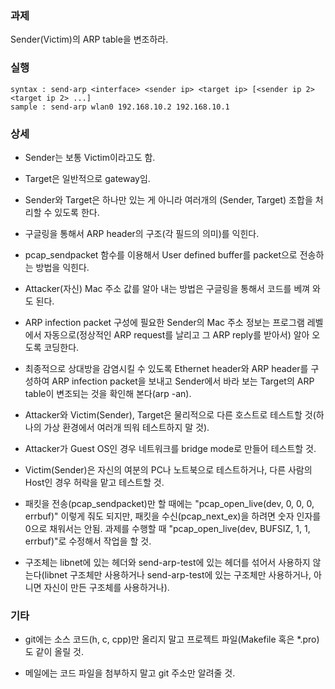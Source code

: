 ### 과제
Sender(Victim)의 ARP table을 변조하라.

### 실행
```
syntax : send-arp <interface> <sender ip> <target ip> [<sender ip 2> <target ip 2> ...]
sample : send-arp wlan0 192.168.10.2 192.168.10.1
```

### 상세
* Sender는 보통 Victim이라고도 함.

* Target은 일반적으로 gateway임.

* Sender와 Target은 하나만 있는 게 아니라 여러개의 (Sender, Target) 조합을 처리할 수 있도록 한다.

* 구글링을 통해서 ARP header의 구조(각 필드의 의미)를 익힌다.

* pcap_sendpacket 함수를 이용해서 User defined buffer를 packet으로 전송하는 방법을 익힌다.

* Attacker(자신) Mac 주소 값를 알아 내는 방법은 구글링을 통해서 코드를 베껴 와도 된다.

* ARP infection packet 구성에 필요한 Sender의 Mac 주소 정보는 프로그램 레벨에서 자동으로(정상적인 ARP request를 날리고 그 ARP reply를 받아서) 알아 오도록 코딩한다.

* 최종적으로 상대방을 감염시킬 수 있도록 Ethernet header와 ARP header를 구성하여 ARP infection packet을 보내고 Sender에서 바라 보는 Target의 ARP table이 변조되는 것을 확인해 본다(arp -an).

* Attacker와 Victim(Sender), Target은 물리적으로 다른 호스트로 테스트할 것(하나의 가상 환경에서 여러개 띄워 테스트하지 말 것).

* Attacker가 Guest OS인 경우 네트워크를 bridge mode로 만들어 테스트할 것.

* Victim(Sender)은 자신의 여분의 PC나 노트북으로 테스트하거나, 다른 사람의 Host인 경우 허락을 맡고 테스트할 것.

* 패킷을 전송(pcap_sendpacket)만 할 때에는 "pcap_open_live(dev, 0, 0, 0, errbuf)" 이렇게 줘도 되지만, 패킷을 수신(pcap_next_ex)을 하려면 숫자 인자를 0으로 채워서는 안됨. 과제를 수행할 때 "pcap_open_live(dev, BUFSIZ, 1, 1, errbuf)"로 수정해서 작업을 할 것.

* 구조체는 libnet에 있는 헤더와 send-arp-test에 있는 헤더를 섞어서 사용하지 않는다(libnet 구조체만 사용하거나 send-arp-test에 있는 구조체만 사용하거나, 아니면 자신이 만든 구조체를 사용하거나).

### 기타
* git에는 소스 코드(h, c, cpp)만 올리지 말고 프로젝트 파일(Makefile 혹은 *.pro)도 같이 올릴 것.

* 메일에는 코드 파일을 첨부하지 말고 git 주소만 알려줄 것.
